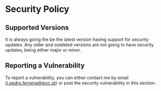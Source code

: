 # Security Policy

## Supported Versions

It is always going the be the latest version having support for security updates. Any older and outdated versions are not going to have security updates, being either major or minor.

## Reporting a Vulnerability

To report a vulnerability, you can either contact me by email (j.pedro.ferreira@ipvc.pt) or post the security vulnerability in this section.
